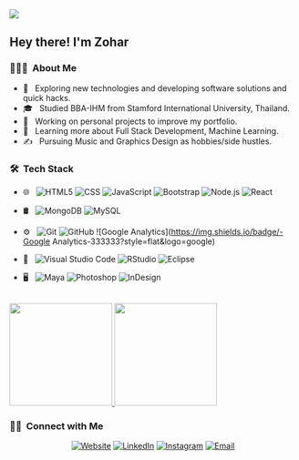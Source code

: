 <img src="https://media-exp1.licdn.com/dms/image/C4D35AQErEVHcGQ1ItQ/profile-framedphoto-shrink_200_200/0/1611763997741?e=1612875600&v=beta&t=N0urspU0ibacu6kivWc9wM81ZRuSfbA_OInoaorOuCc">

<h2> Hey there! I'm Zohar</h2>

<h3> 👨🏻‍💻 &nbsp;About Me </h3>

- 🤔 &nbsp; Exploring new technologies and developing software solutions and quick hacks.
- 🎓 &nbsp; Studied BBA-IHM from Stamford International University, Thailand.
- 💼 &nbsp; Working on personal projects to improve my portfolio.
- 🌱 &nbsp; Learning more about Full Stack Development, Machine Learning.
- ✍️ &nbsp; Pursuing Music and Graphics Design as hobbies/side hustles.

<h3> 🛠 &nbsp;Tech Stack</h3>

- 🌐 &nbsp;
  ![HTML5](https://img.shields.io/badge/-HTML5-333333?style=flat&logo=HTML5)
  ![CSS](https://img.shields.io/badge/-CSS-333333?style=flat&logo=CSS3&logoColor=1572B6)
  ![JavaScript](https://img.shields.io/badge/-JavaScript-333333?style=flat&logo=javascript)
  ![Bootstrap](https://img.shields.io/badge/-Bootstrap-333333?style=flat&logo=bootstrap&logoColor=563D7C)
  ![Node.js](https://img.shields.io/badge/-Node.js-333333?style=flat&logo=node.js)
  ![React](https://img.shields.io/badge/-React-333333?style=flat&logo=react)
- 🛢 &nbsp;
  ![MongoDB](https://img.shields.io/badge/-MongoDB-333333?style=flat&logo=mongodb)
  ![MySQL](https://img.shields.io/badge/-MySQL-333333?style=flat&logo=mysql)
  
- ⚙️ &nbsp;
  ![Git](https://img.shields.io/badge/-Git-333333?style=flat&logo=git)
  ![GitHub](https://img.shields.io/badge/-GitHub-333333?style=flat&logo=github)
  ![Google Analytics](https://img.shields.io/badge/-Google Analytics-333333?style=flat&logo=google)
- 🔧 &nbsp;
  ![Visual Studio Code](https://img.shields.io/badge/-Visual%20Studio%20Code-333333?style=flat&logo=visual-studio-code&logoColor=007ACC)
  ![RStudio](https://img.shields.io/badge/-RStudio-333333?style=flat&logo=rstudio)
  ![Eclipse](https://img.shields.io/badge/-Eclipse-333333?style=flat&logo=eclipse-ide&logoColor=2C2255)
- 🖥 &nbsp;
  ![Maya](https://img.shields.io/badge/-AutodeskMaya-333333?style=flat&logo=autodesk)
  ![Photoshop](https://img.shields.io/badge/-Photoshop-333333?style=flat&logo=adobe-photoshop)
  ![InDesign](https://img.shields.io/badge/-InDesign-333333?style=flat&logo=adobe-indesign)

<br/>

<a href="https://github.com/AVS1508">
  <img height="180em" src="https://github-readme-stats.vercel.app/api?username=zoharkiks&theme=buefy&show_icons=true" />
  <img height="180em" src="https://github-readme-stats.vercel.app/api/top-langs/?username=zoharkiks&theme=buefy&layout=compact" />
</a>

<br/>

<h3> 🤝🏻 &nbsp;Connect with Me </h3>

<p align="center">
<a href="http://zoharwilliams.herokuapp.com/"><img alt="Website" src="https://img.shields.io/badge/Website-zoharwilliams.herokuapp.com-blue?style=flat-square&logo=google-chrome"></a>
<a href="https://www.linkedin.com/in/zoharwilliams/"><img alt="LinkedIn" src="https://img.shields.io/badge/LinkedIn-Zohar Williams-blue?style=flat-square&logo=linkedin"></a>
<a href="https://www.instagram.com/zoharkiks"><img alt="Instagram" src="https://img.shields.io/badge/Instagram-Zohar Williams-blue?style=flat-square&logo=instagram"></a>
<a href="mailto:zoharkiks@gmail.com"><img alt="Email" src="https://img.shields.io/badge/Email-zoharkiks@gmail.com-blue?style=flat-square&logo=gmail"></a>
</p>


